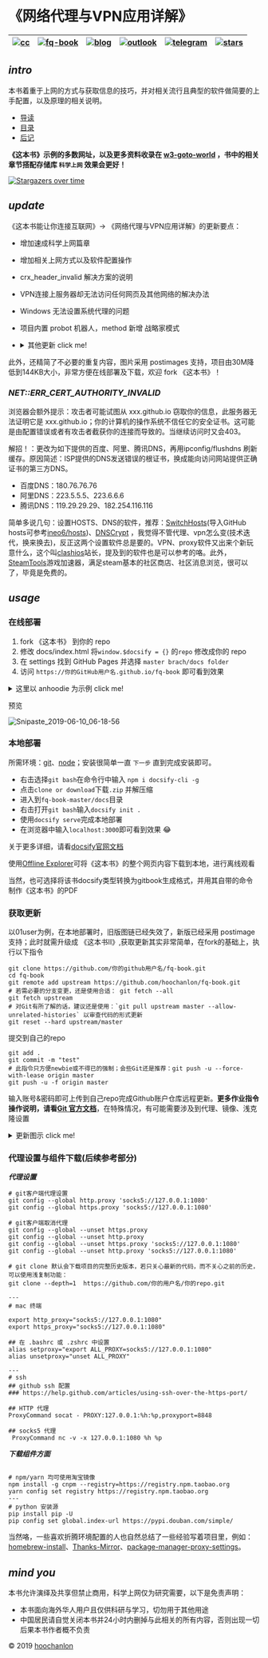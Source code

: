 # 《网络代理与VPN应用详解》

|[![cc](https://i.creativecommons.org/l/by-nc/4.0/80x15.png)](http://creativecommons.org/licenses/by-nc/4.0/)|[![fq-book](https://img.shields.io/badge/%F0%9F%93%96book-fq--book-red.svg?longCache=true&style=flat-square)](https://hoochanlon.github.io/fq-book)|[![blog](https://img.shields.io/badge/%F0%9F%94%97blog-hoochanlon-lightgrey.svg?longCache=true&style=flat-square)](https://hoochanlon.github.io/)|[![outlook](https://img.shields.io/badge/%F0%9F%93%A7hotmail-@邮箱联系-blue.svg?longCache=true&style=flat-square)](mailto:hoochanlon@outlook.com)|[![telegram](https://img.shields.io/badge/telegram-:me-blue.svg?longCache=true&style=flat-square)](https://t.me/hoochanlon)|[![stars](https://img.shields.io/github/stars/hoochanlon/fq-book.svg?style=social)](https://github.com/hoochanlon/fq-book)
|:-:|:-:|:-:|:-:|:-:|:-:|

## ***intro***

本书着重于上网的方式与获取信息的技巧，并对相关流行且典型的软件做简要的上手配置，以及原理的相关说明。

* [导读](docs/README.md)
* [目录](docs/_sidebar.md)
* [后记](docs/postscript.md)

**《这本书》示例的多数网址，以及更多资料收录在 [w3-goto-world](https://github.com/hoochanlon/w3-goto-world) ，书中的相关章节搭配存储库 `科学上网` 效果会更好！**

[![Stargazers over time](https://starchart.cc/hoochanlon/fq-book.svg)](https://starchart.cc/hoochanlon/fq-book)

## ***update***

《这本书能让你连接互联网》-> 《网络代理与VPN应用详解》的更新要点：

* 增加速成科学上网篇章
* 增加相关上网方式以及软件配置操作
* crx_header_invalid 解决方案的说明
* VPN连接上服务器却无法访问任何网页及其他网络的解决办法
* Windows 无法设置系统代理的问题
* 项目内置 probot 机器人，method 新增 战略家模式

* <details><summary>其他更新 click me! </summary>

    * 增加对虚拟电话注册方案的说明
    * 谷歌新账户注册方式
    * 网页时光机以及查找相似站点
    * 利用个人博客作为连接互联网的中转

    </details>

此外，还精简了不必要的重复内容，图片采用 postimages 支持，项目由30M降低到144KB大小，非常方便在线部署及下载，欢迎 fork 《这本书》！

### ***NET::ERR_CERT_AUTHORITY_INVALID***

浏览器会额外提示：攻击者可能试图从 xxx.github.io 窃取你的信息，此服务器无法证明它是 xxx.github.io；你的计算机的操作系统不信任它的安全证书。这可能是由配置错误或者有攻击者截获你的连接而导致的。当继续访问时又会403。

解招！：更改为如下提供的百度、阿里、腾讯DNS，再用ipconfig/flushdns 刷新缓存。原因简述：ISP提供的DNS发送错误的根证书，换成能向访问网站提供正确证书的第三方DNS。

* 百度DNS：180.76.76.76
* 阿里DNS：223.5.5.5、223.6.6.6
* 腾讯DNS：119.29.29.29、182.254.116.116

简单多说几句：设置HOSTS、DNS的软件，推荐：[SwitchHosts](https://github.com/oldj/SwitchHosts)(导入GitHub hosts可参考[ineo6/hosts](https://github.com/ineo6/hosts))、[DNSCrypt](https://github.com/DNSCrypt/dnscrypt-proxy) ，我觉得不管代理、vpn怎么变(技术迭代，换来换去)，反正这两个设置软件总是要的。VPN、proxy软件又出来个新玩意什么，这个叫[clashios](https://clashios.com/about-me/)站长，提及到的软件也是可以参考的咯。此外，[SteamTools](https://github.com/BeyondDimension/SteamTools)游戏加速器，满足steam基本的社区商店、社区消息浏览，很可以了，毕竟是免费的。

## ***usage***

### 在线部署

1. fork 《这本书》 到你的 repo
2. 修改 docs/index.html 将`window.$docsify = {}` 的`repo` 修改成你的 repo
3. 在 settings 找到 GitHub Pages 并选择 `master brach/docs folder` 
4. 访问 `https://你的GitHub用户名.github.io/fq-book` 即可看到效果

<details><summary>这里以 anhoodie 为示例 click me! </summary>

![](https://user-images.githubusercontent.com/35732922/59164863-80b72000-8b45-11e9-8807-849ba56056f4.png)

![](https://user-images.githubusercontent.com/35732922/59164963-e061fb00-8b46-11e9-9647-c827fa784e38.png)

</details>

<!--<details><summary> click me! </summary></details>-->

预览

![Snipaste_2019-06-10_06-18-56](https://user-images.githubusercontent.com/35732922/59165031-d7255e00-8b47-11e9-8a5b-829b61afeb24.png)


### 本地部署

 
所需环境：[git](https://git-scm.com/)、[node](https://nodejs.org/zh-cn)；安装很简单一直 `下一步` 直到完成安装即可。

* 右击选择`git bash`在命令行中输入 `npm i docsify-cli -g`
* 点击`clone or download`下载`.zip` 并解压缩
* 进入到`fq-book-master/docs`目录
* 右击打开`git bash`输入`docsify init .`
* 使用`docsify serve`完成本地部署
* 在浏览器中输入`localhost:3000`即可看到效果 :joy: 

关于更多详细，请看[docsify官网文档](https://docsify.js.org/)

使用[Offline Explorer](https://www.52pojie.cn/thread-790037-1-1.html)可将《这本书》的整个网页内容下载到本地，进行离线观看

当然，也可选择将该书docsify类型转换为gitbook生成格式，并用其自带的命令制作《这本书》的PDF

<!--
也可使用[wkhtmltopdf](https://github.com/wkhtmltopdf/wkhtmltopdf)  以及结合[tools.pdf24.org](https://tools.pdf24.org/zh/webpage-to-pdf)制作《这本书》的PDF
-->

### 获取更新

以01user为例，在本地部署时，旧版图链已经失效了，新版已经采用 postimage 支持；此时就需升级成 《这本书Ⅱ》,获取更新其实非常简单，在fork的基础上，执行以下指令

```
git clone https://github.com/你的github用户名/fq-book.git
cd fq-book
git remote add upstream https://github.com/hoochanlon/fq-book.git
# 若需必要的分支变更，还是使用合适： git fetch --all
git fetch upstream
# 对Git有所了解的话，建议还是使用：`git pull upstream master --allow-unrelated-histories` 以审查代码的形式更新
git reset --hard upstream/master

```
提交到自己的repo

```
git add .
git commit -m "test"
# 此指令只方便newbie或不得已的强制；会些Git还是推荐：git push -u --force-with-lease origin master
git push -u -f origin master  
```

输入账号&密码即可上传到自己repo完成Github账户仓库远程更新。**更多作业指令操作说明，请看[Git 官方文档](https://git-scm.com/book/zh/v2)**，在特殊情况，有可能需要涉及到代理、镜像、浅克隆设置

<details><summary>更新图示 click me! </summary>

![](https://i.postimg.cc/YSY78GPL/Snipaste-2019-06-12-15-59-16.png)

![](https://i.postimg.cc/pTrZRztp/Snipaste-2019-06-12-16-40-01.png)

部署测试

![](https://i.postimg.cc/dV1tRjrW/Snipaste-2019-06-12-16-42-04.png)

提交到repo

![](https://i.postimg.cc/tRkjrVX8/Snipaste-2019-06-12-16-43-37.png)

</details>

### 代理设置与组件下载(后续参考部分)

***代理设置***

```
# git客户端代理设置
git config --global http.proxy 'socks5://127.0.0.1:1080'
git config --global https.proxy 'socks5://127.0.0.1:1080'

# git客户端取消代理
git config --global --unset https.proxy
git config --global --unset http.proxy
git config --global --unset https.proxy 'socks5://127.0.0.1:1080'
git config --global --unset http.proxy 'socks5://127.0.0.1:1080'

# git clone 默认会下载项目的完整历史版本，若只关心最新的代码，而不关心之前的历史，可以使用浅复制功能：
git clone --depth=1  https://github.com/你的用户名/你的repo.git

---
# mac 终端

export http_proxy="socks5://127.0.0.1:1080"
export https_proxy="socks5://127.0.0.1:1080"

## 在 .bashrc 或 .zshrc 中设置
alias setproxy="export ALL_PROXY=socks5://127.0.0.1:1080"
alias unsetproxy="unset ALL_PROXY"

---
# ssh
## github ssh 配置
### https://help.github.com/articles/using-ssh-over-the-https-port/

## HTTP 代理
ProxyCommand socat - PROXY:127.0.0.1:%h:%p,proxyport=8848

## socks5 代理
 ProxyCommand nc -v -x 127.0.0.1:1080 %h %p

```

***下载组件方面***

```

# npm/yarn 均可使用淘宝镜像
npm install -g cnpm --registry=https://registry.npm.taobao.org
yarn config set registry https://registry.npm.taobao.org
---
# python 安装源
pip install pip -U
pip config set global.index-url https://pypi.douban.com/simple/
```

当然咯，一些喜欢折腾环境配置的人也自然总结了一些经验写着项目里，例如：[homebrew-install](https://github.com/ineo6/homebrew-install)、[Thanks-Mirror](https://github.com/eryajf/Thanks-Mirror)、[package-manager-proxy-settings](https://github.com/comwrg/package-manager-proxy-settings)。

## ***mind you*** 

本书允许演绎及共享但禁止商用，科学上网仅为研究需要，以下是免责声明：

* 本书面向海外华人用户且仅供科研与学习，切勿用于其他用途
* 中国居民请自觉关闭本书并24小时内删掉与此相关的所有内容，否则出现一切后果本书作者概不负责

© 2019 [hoochanlon](https://github.com/hoochanlon)



